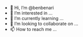 - 👋 Hi, I’m @benbenari
- 👀 I’m interested in ...
- 🌱 I’m currently learning ...
- 💞️ I’m looking to collaborate on ...
- 📫 How to reach me ...

<!---
benbenari/benbenari is a ✨ special ✨ repository because its `README.md` (this file) appears on your GitHub profile.
You can click the Preview link to take a look at your changes!
--->
